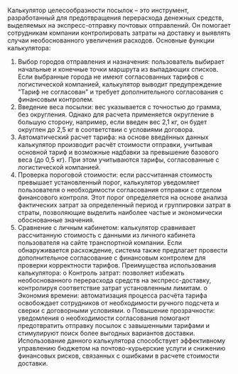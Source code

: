Калькулятор целесообразности посылок – это инструмент, разработанный для предотвращения перерасхода денежных средств, выделяемых на экспресс-отправку почтовых отправлений. Он помогает сотрудникам компании контролировать затраты на доставку и выявлять случаи необоснованного увеличения расходов.
Основные функции калькулятора:
1.	Выбор городов отправления и назначения: пользователь выбирает начальные и конечные точки маршрута из выпадающих списков. Если выбранные города не имеют согласованных тарифов с логистической компанией, калькулятор выводит предупреждение "Тариф не согласован" и требует дополнительного согласования с финансовым контролем.
2.	Введение веса посылки: вес указывается с точностью до грамма, без округления. Однако для расчета применяется округление в большую сторону, например, если введен вес 2,1 кг, он будет округлен до 2,5 кг в соответствии с условиями договора.
3.	Автоматический расчет тарифа: на основе введённых данных калькулятор производит расчёт стоимости отправки, учитывая основной тариф и возможные надбавки за превышение базового веса (до 0,5 кг). При этом учитываются тарифы, согласованные с логистической компанией.
4.	Проверка пороговой стоимости: если рассчитанная стоимость превышает установленный порог, калькулятор уведомляет пользователя о необходимости согласования отправки с отделом финансового контроля. Этот порог определяется на основе анализа фактических затрат за определенный период и группировки затрат в страты, позволяющие выделить наиболее частые и экономически обоснованные значения.
5.	Сравнение с личным кабинетом: калькулятор сравнивает рассчитанную стоимость с данными из личного кабинета пользователя на сайте транспортной компании. Если обнаруживается расхождение, система также предлагает провести дополнительное согласование с финансовым контролем для проверки корректности тарифов.
Преимущества использования калькулятора:
o	Контроль затрат: позволяет избежать необоснованного перерасхода средств на экспресс-доставку, контролируя соответствие затрат установленным лимитам.
o	Экономия времени: автоматизация процесса расчёта тарифа освобождает сотрудников от необходимости ручного подсчета и сверки с договорными условиями.
o	Повышение прозрачности: уведомления о необходимости согласования помогают предотвратить отправку посылок с завышенными тарифами и стимулируют поиск более выгодных вариантов доставки.
Использование данного калькулятора способствует эффективному управлению бюджетом на почтово-курьерские услуги и снижению финансовых рисков, связанных с ошибками в расчете стоимости доставки.

